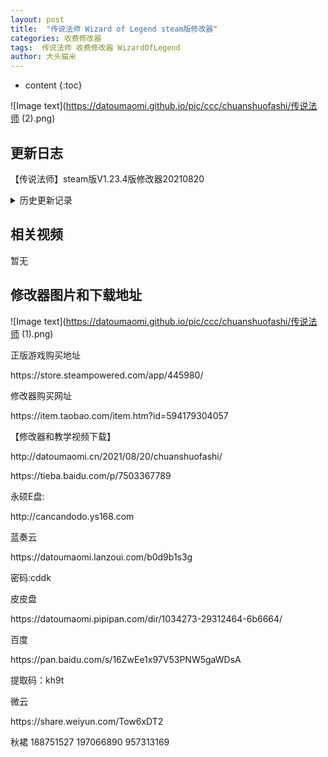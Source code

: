 ```yaml
---
layout: post
title:  "传说法师 Wizard of Legend steam版修改器"
categories: 收费修改器
tags:  传说法师 收费修改器 WizardOfLegend
author: 大头猫米
---
```


* content
{:toc}

![Image text](https://datoumaomi.github.io/pic/ccc/chuanshuofashi/传说法师 (2).png)

##  更新日志

【传说法师】steam版V1.23.4版修改器20210820




<details>
<summary>历史更新记录</summary><p></p>
无
<p></p>
</details>

## 相关视频
暂无

## 修改器图片和下载地址

![Image text](https://datoumaomi.github.io/pic/ccc/chuanshuofashi/传说法师 (1).png)

<p>正版游戏购买地址</p>
https://store.steampowered.com/app/445980/
<p></p>
修改器购买网址<p></p>
https://item.taobao.com/item.htm?id=594179304057
<p></p>
【修改器和教学视频下载】
<p></p>
http://datoumaomi.cn/2021/08/20/chuanshuofashi/
<p></p>
https://tieba.baidu.com/p/7503367789
<p></p>
永硕E盘:
<p></p>
http://cancandodo.ys168.com
<p></p>
蓝奏云
<p></p>
https://datoumaomi.lanzoui.com/b0d9b1s3g
<p></p>
密码:cddk
<p></p>
皮皮盘
<p></p>
https://datoumaomi.pipipan.com/dir/1034273-29312464-6b6664/
<p></p>
百度
<p></p>
https://pan.baidu.com/s/16ZwEe1x97V53PNW5gaWDsA
<p></p>
提取码：kh9t 
<p></p>
微云
<p></p>
https://share.weiyun.com/Tow6xDT2
<p></p>
<p>秋裙 188751527 197066890 957313169</p>


